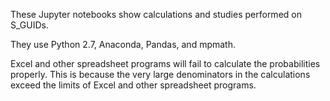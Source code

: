 These Jupyter notebooks show calculations and studies performed on S_GUIDs.

They use Python 2.7, Anaconda, Pandas, and mpmath.

Excel and other spreadsheet programs will fail to calculate the probabilities properly.  This is because the very large denominators in the calculations exceed the limits of Excel and other spreadsheet programs.
